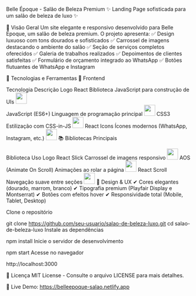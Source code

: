 Belle Époque - Salão de Beleza Premium
✨ Landing Page sofisticada para um salão de beleza de luxo ✨

📌 Visão Geral
Um site elegante e responsivo desenvolvido para Belle Époque, um salão de beleza premium. O projeto apresenta:
✅ Design luxuoso com tons dourados e sofisticados
✅ Carrossel de imagens destacando o ambiente do salão
✅ Seção de serviços completos oferecidos
✅ Galeria de trabalhos realizados
✅ Depoimentos de clientes satisfeitas
✅ Formulário de orçamento integrado ao WhatsApp
✅ Botões flutuantes de WhatsApp e Instagram

🚀 Tecnologias e Ferramentas
🔧 Frontend

Tecnologia	Descrição	Logo
React	Biblioteca JavaScript para construção de UIs	<img src="https://cdn.jsdelivr.net/gh/devicons/devicon/icons/react/react-original.svg" width="30" /> <br/>
JavaScript (ES6+)	Linguagem de programação principal	<img src="https://cdn.jsdelivr.net/gh/devicons/devicon/icons/javascript/javascript-original.svg" width="30" />
CSS3	Estilização com CSS-in-JS	<img src="https://cdn.jsdelivr.net/gh/devicons/devicon/icons/css3/css3-original.svg" width="30" />
React Icons	Ícones modernos (WhatsApp, Instagram, etc.)	<img src="https://cdn.jsdelivr.net/gh/devicons/devicon/icons/react/react-original.svg" width="30" />
📚 Bibliotecas Principais

Biblioteca	Uso	Logo
React Slick	Carrossel de imagens responsivo	<img src="https://cdn.jsdelivr.net/gh/devicons/devicon/icons/react/react-original.svg" width="30" />
AOS (Animate On Scroll)	Animações ao rolar a página	<img src="https://img.icons8.com/ios/50/scrolling.png" width="30" />
React Scroll	Navegação suave entre seções	<img src="https://cdn.jsdelivr.net/gh/devicons/devicon/icons/react/react-original.svg" width="30" />
🎨 Design & UX
✔ Cores elegantes (dourado, marrom, branco)
✔ Tipografia premium (Playfair Display e Montserrat)
✔ Botões com efeitos hover
✔ Responsividade total (Mobile, Tablet, Desktop)


Clone o repositório


git clone https://github.com/seu-usuario/salao-de-beleza-luxo.git
cd salao-de-beleza-luxo
Instale as dependências


npm install
Inicie o servidor de desenvolvimento


npm start
Acesse no navegador

http://localhost:3000


📝 Licença
MIT License - Consulte o arquivo LICENSE para mais detalhes.



🔗 Live Demo: https://belleepoque-salao.netlify.app


